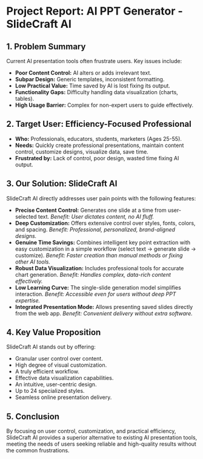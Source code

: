 # Project Report: AI PPT Generator - SlideCraft AI

## 1. Problem Summary

Current AI presentation tools often frustrate users. Key issues include:
*   **Poor Content Control:** AI alters or adds irrelevant text.
*   **Subpar Design:** Generic templates, inconsistent formatting.
*   **Low Practical Value:** Time saved by AI is lost fixing its output.
*   **Functionality Gaps:** Difficulty handling data visualization (charts, tables).
*   **High Usage Barrier:** Complex for non-expert users to guide effectively.

## 2. Target User: Efficiency-Focused Professional

*   **Who:** Professionals, educators, students, marketers (Ages 25-55).
*   **Needs:** Quickly create professional presentations, maintain content control, customize designs, visualize data, save time.
*   **Frustrated by:** Lack of control, poor design, wasted time fixing AI output.

## 3. Our Solution: SlideCraft AI

SlideCraft AI directly addresses user pain points with the following features:

*   **Precise Content Control:** Generates one slide at a time from user-selected text. *Benefit: User dictates content, no AI fluff.*
*   **Deep Customization:** Offers extensive control over styles, fonts, colors, and spacing. *Benefit: Professional, personalized, brand-aligned designs.*
*   **Genuine Time Savings:** Combines intelligent key point extraction with easy customization in a simple workflow (select text -> generate slide -> customize). *Benefit: Faster creation than manual methods or fixing other AI tools.*
*   **Robust Data Visualization:** Includes professional tools for accurate chart generation. *Benefit: Handles complex, data-rich content effectively.*
*   **Low Learning Curve:** The single-slide generation model simplifies interaction. *Benefit: Accessible even for users without deep PPT expertise.*
*   **Integrated Presentation Mode:** Allows presenting saved slides directly from the web app. *Benefit: Convenient delivery without extra software.*

## 4. Key Value Proposition

SlideCraft AI stands out by offering:
*   Granular user control over content.
*   High degree of visual customization.
*   A truly efficient workflow.
*   Effective data visualization capabilities.
*   An intuitive, user-centric design.
*   Up to 24 specialized styles.
*   Seamless online presentation delivery.

## 5. Conclusion

By focusing on user control, customization, and practical efficiency, SlideCraft AI provides a superior alternative to existing AI presentation tools, meeting the needs of users seeking reliable and high-quality results without the common frustrations. 